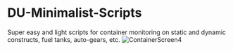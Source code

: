 # DU-Minimalist-Scripts
Super easy and light scripts for container monitoring on static and dynamic constructs, fuel tanks, auto-gears, etc.
![ContainerScreen4](https://github.com/user-attachments/assets/a571423f-d3db-449c-bcc5-ba1b1e9c6ff0)
